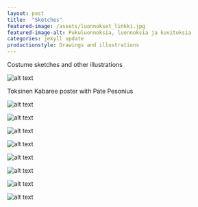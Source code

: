 ```yaml
---
layout: post
title:  "Sketches"
featured-image: /assets/luonnokset_linkki.jpg
featured-image-alt: Pukuluonnoksia, luonnoksia ja kuvituksia
categories: jekyll update
productionstyle: Drawings and illustrations
---
```

   
  Costume sketches and other illustrations

![alt text](/assets/projects/luonnos10.jpg)  

  Toksinen Kabaree poster with Pate Pesonius  

![alt text](/assets/projects/luonnos1.jpg)

![alt text](/assets/projects/luonnos2.jpg)

![alt text](/assets/projects/luonnos5.jpg)

![alt text](/assets/projects/luonnos9.jpg)

![alt text](/assets/projects/luonnos6.jpg)

![alt text](/assets/projects/luonnos3.jpg)

![alt text](/assets/projects/luonnos7.jpg)

![alt text](/assets/projects/luonnos8.jpg)
